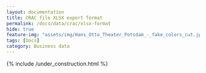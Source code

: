 ```yaml
---
layout: documentation
title: CRAC file XLSX export format
permalink: /docs/data/crac/xlsx-format
hide: true
feature-img: "assets/img/Hans_Otto_Theater_Potsdam_-_fake_colors_cut.jpg"
tags: [Docs]
category: Business data
---
```


{% include /under_construction.html %}